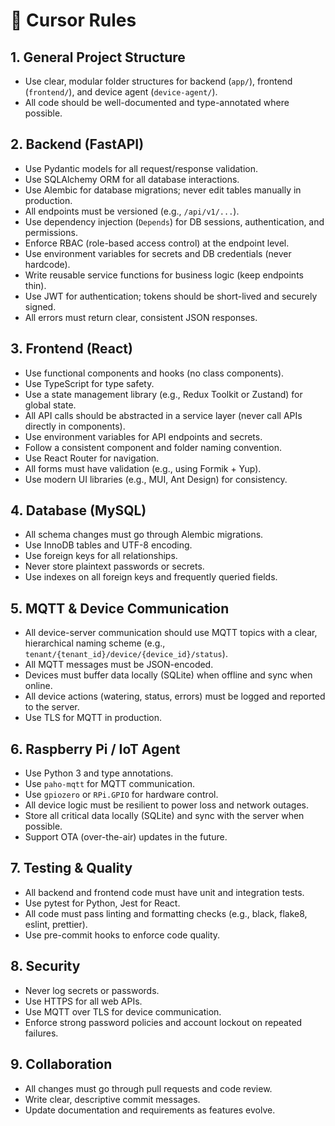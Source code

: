 # 📜 Cursor Rules

## 1. General Project Structure
- Use clear, modular folder structures for backend (`app/`), frontend (`frontend/`), and device agent (`device-agent/`).
- All code should be well-documented and type-annotated where possible.

## 2. Backend (FastAPI)
- Use Pydantic models for all request/response validation.
- Use SQLAlchemy ORM for all database interactions.
- Use Alembic for database migrations; never edit tables manually in production.
- All endpoints must be versioned (e.g., `/api/v1/...`).
- Use dependency injection (`Depends`) for DB sessions, authentication, and permissions.
- Enforce RBAC (role-based access control) at the endpoint level.
- Use environment variables for secrets and DB credentials (never hardcode).
- Write reusable service functions for business logic (keep endpoints thin).
- Use JWT for authentication; tokens should be short-lived and securely signed.
- All errors must return clear, consistent JSON responses.

## 3. Frontend (React)
- Use functional components and hooks (no class components).
- Use TypeScript for type safety.
- Use a state management library (e.g., Redux Toolkit or Zustand) for global state.
- All API calls should be abstracted in a service layer (never call APIs directly in components).
- Use environment variables for API endpoints and secrets.
- Follow a consistent component and folder naming convention.
- Use React Router for navigation.
- All forms must have validation (e.g., using Formik + Yup).
- Use modern UI libraries (e.g., MUI, Ant Design) for consistency.

## 4. Database (MySQL)
- All schema changes must go through Alembic migrations.
- Use InnoDB tables and UTF-8 encoding.
- Use foreign keys for all relationships.
- Never store plaintext passwords or secrets.
- Use indexes on all foreign keys and frequently queried fields.

## 5. MQTT & Device Communication
- All device-server communication should use MQTT topics with a clear, hierarchical naming scheme (e.g., `tenant/{tenant_id}/device/{device_id}/status`).
- All MQTT messages must be JSON-encoded.
- Devices must buffer data locally (SQLite) when offline and sync when online.
- All device actions (watering, status, errors) must be logged and reported to the server.
- Use TLS for MQTT in production.

## 6. Raspberry Pi / IoT Agent
- Use Python 3 and type annotations.
- Use `paho-mqtt` for MQTT communication.
- Use `gpiozero` or `RPi.GPIO` for hardware control.
- All device logic must be resilient to power loss and network outages.
- Store all critical data locally (SQLite) and sync with the server when possible.
- Support OTA (over-the-air) updates in the future.

## 7. Testing & Quality
- All backend and frontend code must have unit and integration tests.
- Use pytest for Python, Jest for React.
- All code must pass linting and formatting checks (e.g., black, flake8, eslint, prettier).
- Use pre-commit hooks to enforce code quality.

## 8. Security
- Never log secrets or passwords.
- Use HTTPS for all web APIs.
- Use MQTT over TLS for device communication.
- Enforce strong password policies and account lockout on repeated failures.

## 9. Collaboration
- All changes must go through pull requests and code review.
- Write clear, descriptive commit messages.
- Update documentation and requirements as features evolve. 